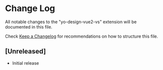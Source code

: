 # Change Log

All notable changes to the "yo-design-vue2-vs" extension will be documented in this file.

Check [Keep a Changelog](http://keepachangelog.com/) for recommendations on how to structure this file.

## [Unreleased]

- Initial release